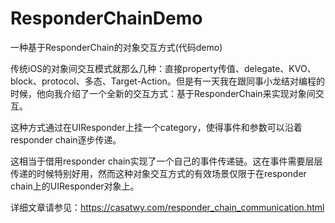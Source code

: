 # ResponderChainDemo
一种基于ResponderChain的对象交互方式(代码demo)

传统iOS的对象间交互模式就那么几种：直接property传值、delegate、KVO、block、protocol、多态、Target-Action。但是有一天我在跟同事小龙结对编程的时候，他向我介绍了一个全新的交互方式：基于ResponderChain来实现对象间交互。

这种方式通过在UIResponder上挂一个category，使得事件和参数可以沿着responder chain逐步传递。

这相当于借用responder chain实现了一个自己的事件传递链。这在事件需要层层传递的时候特别好用，然而这种对象交互方式的有效场景仅限于在responder chain上的UIResponder对象上。

详细文章请参见：https://casatwy.com/responder_chain_communication.html
